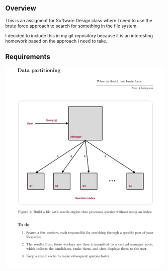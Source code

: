 ## Overview

This is an assigment for Software Design class where I need to use the brute force approach to search
for something in the file system.

I decided to include this in my git repository because it is an interesting homework based on the approach I
need to take.

## Requirements

![Requirements image](./docs/requirements.png)

